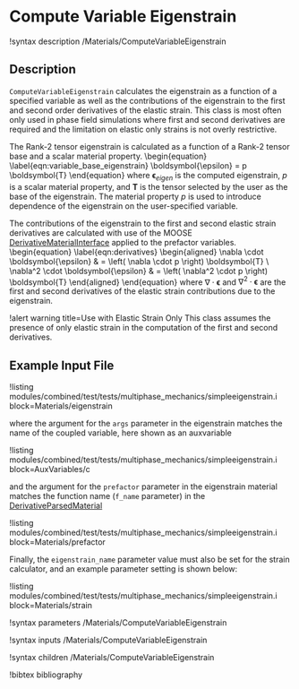 # Compute Variable Eigenstrain

!syntax description /Materials/ComputeVariableEigenstrain

## Description

`ComputeVariableEigenstrain` calculates the eigenstrain as a function of a specified
variable as well as the contributions of the eigenstrain to the first and second
order derivatives of the elastic strain.
This class is most often only used in phase field simulations where first and
second derivatives are required and the limitation on elastic only strains is
not overly restrictive.

The Rank-2 tensor eigenstrain is calculated as a function of a Rank-2 tensor base
and a scalar material property.
\begin{equation}
  \label{eqn:variable_base_eigenstrain}
  \boldsymbol{\epsilon} = p \boldsymbol{T}
\end{equation}
where $\boldsymbol{\epsilon}_{eigen}$ is the computed eigenstrain,
$p$ is a scalar material property, and $\boldsymbol{T}$ is the tensor selected by
the user as the base of the eigenstrain.
The material property $p$ is used to introduce dependence of the eigenstrain on
the user-specified variable.

The contributions of the eigenstrain to the first and second elastic strain
derivatives are calculated with use of the MOOSE
[DerivativeMaterialInterface](materials/DerivativeMaterialInterface.md)
applied to the prefactor variables.
\begin{equation}
  \label{eqn:derivatives}
  \begin{aligned}
  \nabla \cdot \boldsymbol{\epsilon} & = \left( \nabla \cdot p \right) \boldsymbol{T} \\
  \nabla^2 \cdot \boldsymbol{\epsilon} & = \left( \nabla^2 \cdot p \right) \boldsymbol{T}
  \end{aligned}
\end{equation}
where $\nabla \cdot \boldsymbol{\epsilon}$ and $\nabla^2 \cdot \boldsymbol{\epsilon}$ are
the first and second derivatives of the elastic strain contributions due to the
eigenstrain.

!alert warning title=Use with Elastic Strain Only
This class assumes the presence of only elastic strain in the computation of the
first and second derivatives.

## Example Input File

!listing modules/combined/test/tests/multiphase_mechanics/simpleeigenstrain.i block=Materials/eigenstrain

where the argument for the `args` parameter in the eigenstrain matches the name
of the coupled variable, here shown as an auxvariable

!listing modules/combined/test/tests/multiphase_mechanics/simpleeigenstrain.i block=AuxVariables/c

and the argument for the `prefactor` parameter in the eigenstrain material matches
the function name (`f_name` parameter) in the [DerivativeParsedMaterial](/DerivativeParsedMaterial.md)

!listing modules/combined/test/tests/multiphase_mechanics/simpleeigenstrain.i block=Materials/prefactor

Finally, the `eigenstrain_name` parameter value must also be set for the strain calculator, and an example parameter setting is shown below:

!listing modules/combined/test/tests/multiphase_mechanics/simpleeigenstrain.i block=Materials/strain

!syntax parameters /Materials/ComputeVariableEigenstrain

!syntax inputs /Materials/ComputeVariableEigenstrain

!syntax children /Materials/ComputeVariableEigenstrain

!bibtex bibliography

